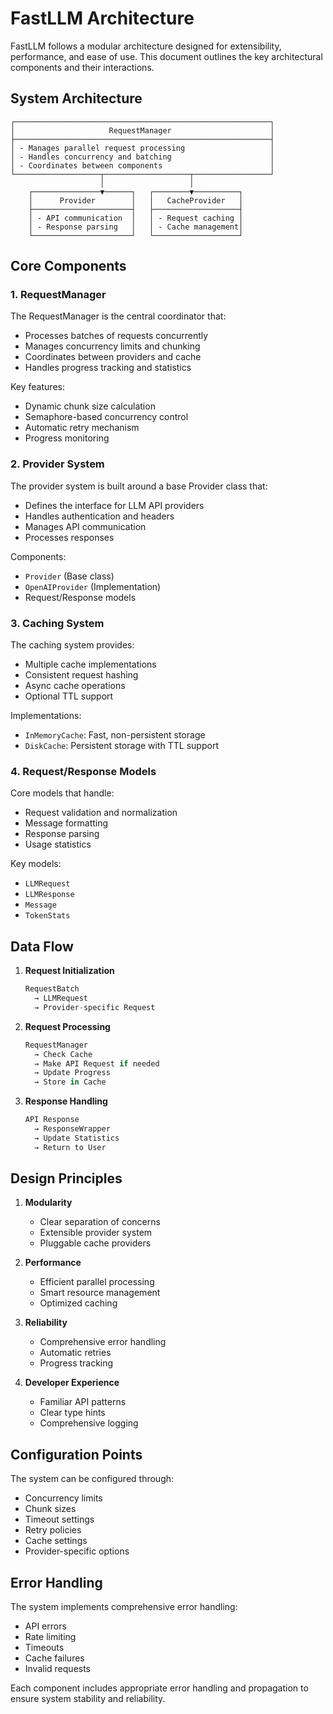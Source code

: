 # FastLLM Architecture

FastLLM follows a modular architecture designed for extensibility, performance, and ease of use. This document outlines the key architectural components and their interactions.

## System Architecture

```
┌─────────────────────────────────────────────────────────┐
│                     RequestManager                      │
├─────────────────────────────────────────────────────────┤
│ - Manages parallel request processing                   │
│ - Handles concurrency and batching                      │
│ - Coordinates between components                        │
└───────────────────┬───────────────────┬─────────────────┘
                    │                   │
    ┌───────────────▼──────┐   ┌────────▼──────────┐
    │      Provider        │   │   CacheProvider   │
    ├──────────────────────┤   ├───────────────────┤
    │ - API communication  │   │ - Request caching │
    │ - Response parsing   │   │ - Cache management│
    └──────────────────────┘   └───────────────────┘
```

## Core Components

### 1. RequestManager

The RequestManager is the central coordinator that:
- Processes batches of requests concurrently
- Manages concurrency limits and chunking
- Coordinates between providers and cache
- Handles progress tracking and statistics

Key features:
- Dynamic chunk size calculation
- Semaphore-based concurrency control
- Automatic retry mechanism
- Progress monitoring

### 2. Provider System

The provider system is built around a base Provider class that:
- Defines the interface for LLM API providers
- Handles authentication and headers
- Manages API communication
- Processes responses

Components:
- `Provider` (Base class)
- `OpenAIProvider` (Implementation)
- Request/Response models

### 3. Caching System

The caching system provides:
- Multiple cache implementations
- Consistent request hashing
- Async cache operations
- Optional TTL support

Implementations:
- `InMemoryCache`: Fast, non-persistent storage
- `DiskCache`: Persistent storage with TTL support

### 4. Request/Response Models

Core models that handle:
- Request validation and normalization
- Message formatting
- Response parsing
- Usage statistics

Key models:
- `LLMRequest`
- `LLMResponse`
- `Message`
- `TokenStats`

## Data Flow

1. **Request Initialization**
   ```python
   RequestBatch
     → LLMRequest
     → Provider-specific Request
   ```

2. **Request Processing**
   ```python
   RequestManager
     → Check Cache
     → Make API Request if needed
     → Update Progress
     → Store in Cache
   ```

3. **Response Handling**
   ```python
   API Response
     → ResponseWrapper
     → Update Statistics
     → Return to User
   ```

## Design Principles

1. **Modularity**
   - Clear separation of concerns
   - Extensible provider system
   - Pluggable cache providers

2. **Performance**
   - Efficient parallel processing
   - Smart resource management
   - Optimized caching

3. **Reliability**
   - Comprehensive error handling
   - Automatic retries
   - Progress tracking

4. **Developer Experience**
   - Familiar API patterns
   - Clear type hints
   - Comprehensive logging

## Configuration Points

The system can be configured through:
- Concurrency limits
- Chunk sizes
- Timeout settings
- Retry policies
- Cache settings
- Provider-specific options

## Error Handling

The system implements comprehensive error handling:
- API errors
- Rate limiting
- Timeouts
- Cache failures
- Invalid requests

Each component includes appropriate error handling and propagation to ensure system stability and reliability.